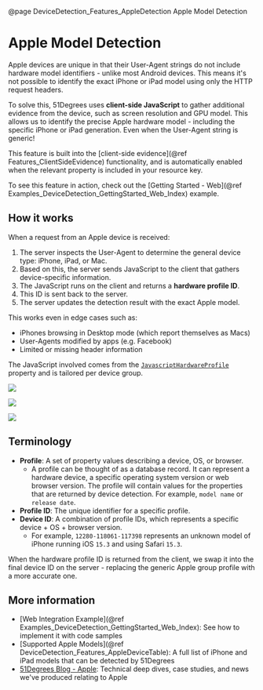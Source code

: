 @page DeviceDetection_Features_AppleDetection Apple Model Detection

# Apple Model Detection

Apple devices are unique in that their User-Agent strings do not include hardware model
identifiers - unlike most Android devices.
This means it's not possible to identify the exact iPhone or iPad model using only the HTTP request headers.

To solve this, 51Degrees uses **client-side JavaScript** to gather additional evidence from the device,
such as screen resolution and GPU model.
This allows us to identify the precise Apple hardware model - including the specific iPhone or iPad generation.
Even when the User-Agent string is generic!

This feature is built into the [client-side evidence](@ref Features_ClientSideEvidence) functionality,
and is automatically enabled when the relevant property is included in your resource key.

To see this feature in action, check out the 
[Getting Started - Web](@ref Examples_DeviceDetection_GettingStarted_Web_Index) example.

## How it works

When a request from an Apple device is received:

1. The server inspects the User-Agent to determine the general device type: iPhone, iPad, or Mac.
2. Based on this, the server sends JavaScript to the client that gathers device-specific information.
3. The JavaScript runs on the client and returns a **hardware profile ID**.
4. This ID is sent back to the server.
5. The server updates the detection result with the exact Apple model.

This works even in edge cases such as:

- iPhones browsing in Desktop mode (which report themselves as Macs)
- User-Agents modified by apps (e.g. Facebook)
- Limited or missing header information

The JavaScript involved comes from the [`JavascriptHardwareProfile`](https://51degrees.com/developers/property-dictionary?item=Device%7CJavascript) property and is tailored per device group.

![](images/51D-detection-example-1.svg)

![](images/51D-detection-example-2.svg)

![](images/51D-detection-example-3.svg)

## Terminology

- **Profile**: A set of property values describing a device, OS, or browser.
  - A profile can be thought of as a database record. It can represent a hardware device, a specific operating system version or web browser version. The profile will contain values for the properties that are returned by device detection. For example, `model name` or `release date`.
- **Profile ID**: The unique identifier for a specific profile.
- **Device ID**: A combination of profile IDs, which represents a specific device + OS + browser version.
  - For example, `12280-118061-117398` represents an unknown model of iPhone running iOS `15.3` and using Safari `15.3`.

When the hardware profile ID is returned from the client,
we swap it into the final device ID on the server - replacing
the generic Apple group profile with a more accurate one.

## More information

- [Web Integration Example](@ref Examples_DeviceDetection_GettingStarted_Web_Index): See how to implement it with code samples
- [Supported Apple Models](@ref DeviceDetection_Features_AppleDeviceTable): A full list of iPhone and iPad models that can be detected by 51Degrees
- [51Degrees Blog - Apple](https://51degrees.com/resources/blogs/tag/Apple): Technical deep dives, case studies, and news we've produced relating to Apple

